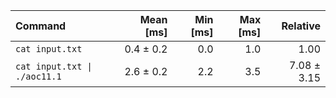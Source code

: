 | Command | Mean [ms] | Min [ms] | Max [ms] | Relative |
|:---|---:|---:|---:|---:|
| `cat input.txt` | 0.4 ± 0.2 | 0.0 | 1.0 | 1.00 |
| `cat input.txt \| ./aoc11.1` | 2.6 ± 0.2 | 2.2 | 3.5 | 7.08 ± 3.15 |
